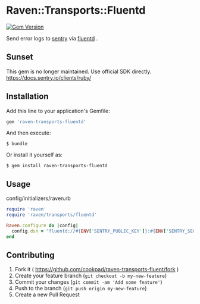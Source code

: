 # Raven::Transports::Fluentd
[![Gem Version](https://badge.fury.io/rb/raven-transports-fluentd.svg)](http://badge.fury.io/rb/raven-transports-fluentd)

Send error logs to [sentry](https://github.com/getsentry/sentry) via [fluentd](https://github.com/fluent/fluentd) .

## Sunset
This gem is no longer maintained. Use official SDK directly.
https://docs.sentry.io/clients/ruby/

## Installation

Add this line to your application's Gemfile:

```ruby
gem 'raven-transports-fluentd'
```

And then execute:

    $ bundle

Or install it yourself as:

    $ gem install raven-transports-fluentd

## Usage

config/initializers/raven.rb

```ruby
require 'raven'
require 'raven/transports/fluentd'

Raven.configure do |config|
  config.dsn = "fluentd://#{ENV['SENTRY_PUBLIC_KEY']}:#{ENV['SENTRY_SECRET_KEY']}@localhost:24224/2"
end
```

## Contributing

1. Fork it ( https://github.com/cookpad/raven-transports-fluent/fork )
2. Create your feature branch (`git checkout -b my-new-feature`)
3. Commit your changes (`git commit -am 'Add some feature'`)
4. Push to the branch (`git push origin my-new-feature`)
5. Create a new Pull Request
